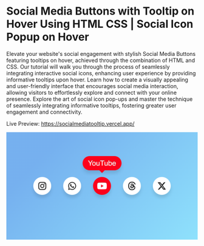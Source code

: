 # Social Media Buttons with Tooltip on Hover Using HTML CSS | Social Icon Popup on Hover

Elevate your website's social engagement with stylish Social Media Buttons featuring tooltips on hover, achieved through the combination of HTML and CSS. Our tutorial will walk you through the process of seamlessly integrating interactive social icons, enhancing user experience by providing informative tooltips upon hover. Learn how to create a visually appealing and user-friendly interface that encourages social media interaction, allowing visitors to effortlessly explore and connect with your online presence. Explore the art of social icon pop-ups and master the technique of seamlessly integrating informative tooltips, fostering greater user engagement and connectivity.

Live Preview: https://socialmediatooltip.vercel.app/

![Social Media Tooltip](SocialMedia.png)

